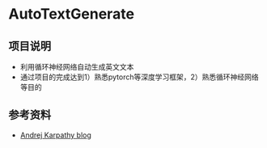 # AutoTextGenerate

## 项目说明

- 利用循环神经网络自动生成英文文本
- 通过项目的完成达到1）熟悉pytorch等深度学习框架，2）熟悉循环神经网络等目的



## 参考资料

- [Andrej Karpathy blog](http://karpathy.github.io/2015/05/21/rnn-effectiveness/)


